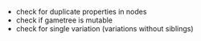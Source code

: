 * check for duplicate properties in nodes
* check if gametree is mutable
* check for single variation (variations without siblings)
